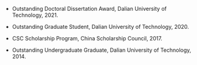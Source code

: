 - Outstanding Doctoral Dissertation Award, Dalian University of Technology, 2021.

- Outstanding Graduate Student, Dalian University of Technology, 2020.

- CSC Scholarship Program, China Scholarship Council, 2017.

- Outstanding Undergraduate Graduate, Dalian University of Technology, 2014.
